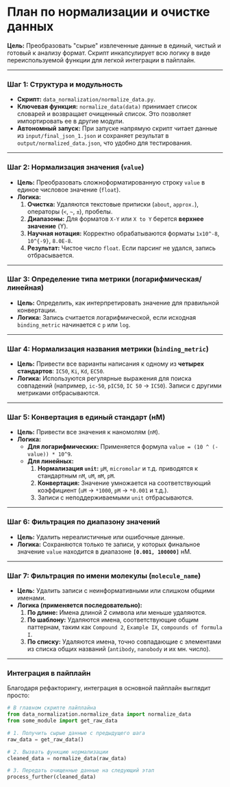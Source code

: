 # План по нормализации и очистке данных

**Цель:** Преобразовать "сырые" извлеченные данные в единый, чистый и готовый к анализу формат. Скрипт инкапсулирует всю логику в виде переиспользуемой функции для легкой интеграции в пайплайн.

---

### **Шаг 1: Структура и модульность**

-   **Скрипт:** `data_normalization/normalize_data.py`.
-   **Ключевая функция:** `normalize_data(data)` принимает список словарей и возвращает очищенный список. Это позволяет импортировать ее в другие модули.
-   **Автономный запуск:** При запуске напрямую скрипт читает данные из `input/final_json_1.json` и сохраняет результат в `output/normalized_data.json`, что удобно для тестирования.

---

### **Шаг 2: Нормализация значения (`value`)**

-   **Цель:** Преобразовать сложноформатированную строку `value` в единое числовое значение (`float`).
-   **Логика:**
    1.  **Очистка:** Удаляются текстовые приписки (`about`, `approx.`), операторы (`<`, `~`, `±`), пробелы.
    2.  **Диапазоны:** Для форматов `X-Y` или `X to Y` берется **верхнее значение** (Y).
    3.  **Научная нотация:** Корректно обрабатываются форматы `1x10^-8`, `10^{-9}`, `8.0E-8`.
    4.  **Результат:** Чистое число `float`. Если парсинг не удался, запись отбрасывается.

---

### **Шаг 3: Определение типа метрики (логарифмическая/линейная)**

-   **Цель:** Определить, как интерпретировать значение для правильной конвертации.
-   **Логика:** Запись считается логарифмической, если исходная `binding_metric` начинается с `p` или `log`.

---

### **Шаг 4: Нормализация названия метрики (`binding_metric`)**

-   **Цель:** Привести все варианты написания к одному из **четырех стандартов**: `IC50`, `Ki`, `Kd`, `EC50`.
-   **Логика:** Используются регулярные выражения для поиска совпадений (например, `ic-50`, `pIC50`, `IC 50` -> `IC50`). Записи с другими метриками отбрасываются.

---

### **Шаг 5: Конвертация в единый стандарт (нМ)**

-   **Цель:** Привести все значения к наномолям (`nM`).
-   **Логика:**
    -   **Для логарифмических:** Применяется формула `value = (10 ^ (-value)) * 10^9`.
    -   **Для линейных:**
        1.  **Нормализация `unit`:** `μM`, `micromolar` и т.д. приводятся к стандартным `nM`, `uM`, `mM`, `pM`.
        2.  **Конвертация:** Значение умножается на соответствующий коэффициент (`uM` -> `*1000`, `pM` -> `*0.001` и т.д.).
        3.  Записи с неподдерживаемыми `unit` отбрасываются.

---

### **Шаг 6: Фильтрация по диапазону значений**

-   **Цель:** Удалить нереалистичные или ошибочные данные.
-   **Логика:** Сохраняются только те записи, у которых финальное значение `value` находится в диапазоне **`[0.001, 100000]`** нМ.

---

### **Шаг 7: Фильтрация по имени молекулы (`molecule_name`)**

-   **Цель:** Удалить записи с неинформативными или слишком общими именами.
-   **Логика (применяется последовательно):**
    1.  **По длине:** Имена длиной 2 символа или меньше удаляются.
    2.  **По шаблону:** Удаляются имена, соответствующие общим паттернам, таким как `Compound 2`, `Example IX`, `compounds of formula I`.
    3.  **По списку:** Удаляются имена, точно совпадающие с элементами из списка общих названий (`antibody`, `nanobody` и их мн. число).

---

### **Интеграция в пайплайн**

Благодаря рефакторингу, интеграция в основной пайплайн выглядит просто:

```python
# В главном скрипте пайплайна
from data_normalization.normalize_data import normalize_data
from some_module import get_raw_data

# 1. Получить сырые данные с предыдущего шага
raw_data = get_raw_data() 

# 2. Вызвать функцию нормализации
cleaned_data = normalize_data(raw_data)

# 3. Передать очищенные данные на следующий этап
process_further(cleaned_data)
```
